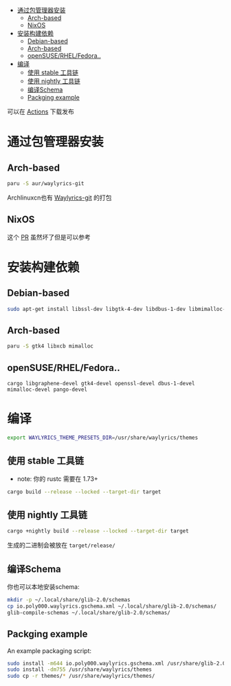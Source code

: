 
- [通过包管理器安装](#通过包管理器安装)
  - [Arch-based](#arch-based)
  - [NixOS](#nixos)
- [安装构建依赖](#安装构建依赖)
  - [Debian-based](#debian-based)
  - [Arch-based](#arch-based-1)
  - [openSUSE/RHEL/Fedora..](#opensuserhelfedora)
- [编译](#编译)
  - [使用 stable 工具链](#使用-stable-工具链)
  - [使用 nightly 工具链](#使用-nightly-工具链)
  - [编译Schema](#编译schema)
  - [Packging example](#packging-example)

可以在 [Actions](https://github.com/waylyrics/waylyrics/actions/workflows/smoketest.yml) 下载发布

# 通过包管理器安装

## Arch-based

```bash
paru -S aur/waylyrics-git
```

Archlinuxcn也有 [Waylyrics-git](https://github.com/archlinuxcn/repo/tree/master/archlinuxcn/waylyrics-git) 的打包

## NixOS

这个 [PR](https://github.com/NixOS/nixpkgs/pull/231984) 虽然坏了但是可以参考

# 安装构建依赖

## Debian-based

```bash
sudo apt-get install libssl-dev libgtk-4-dev libdbus-1-dev libmimalloc-dev
```

## Arch-based

```bash
paru -S gtk4 libxcb mimalloc
```

## openSUSE/RHEL/Fedora..

```
cargo libgraphene-devel gtk4-devel openssl-devel dbus-1-devel mimalloc-devel pango-devel
```
# 编译

```bash
export WAYLYRICS_THEME_PRESETS_DIR=/usr/share/waylyrics/themes
```

## 使用 stable 工具链

* note: 你的 rustc 需要在 1.73+

```bash
cargo build --release --locked --target-dir target
```

## 使用 nightly 工具链

```bash
cargo +nightly build --release --locked --target-dir target
```

生成的二进制会被放在 `target/release/`

## 编译Schema

你也可以本地安装schema:

```bash
mkdir -p ~/.local/share/glib-2.0/schemas
cp io.poly000.waylyrics.gschema.xml ~/.local/share/glib-2.0/schemas/
glib-compile-schemas ~/.local/share/glib-2.0/schemas/
```

## Packging example

An example packaging script:

```bash
sudo install -m644 io.poly000.waylyrics.gschema.xml /usr/share/glib-2.0/schemas/
sudo install -dm755 /usr/share/waylyrics/themes
sudo cp -r themes/* /usr/share/waylyrics/themes/
```